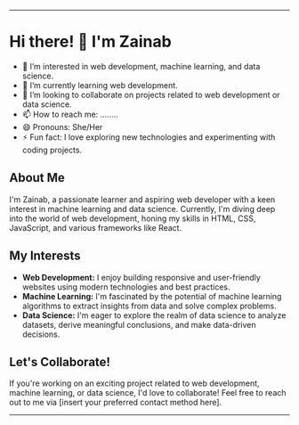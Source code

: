 

---

# Hi there! 👋 I'm Zainab

- 👀 I’m interested in web development, machine learning, and data science.
- 🌱 I’m currently learning web development.
- 💞️ I’m looking to collaborate on projects related to web development or data science.
- 📫 How to reach me: ........
- 😄 Pronouns: She/Her
- ⚡ Fun fact: I love exploring new technologies and experimenting with coding projects.

## About Me

I'm Zainab, a passionate learner and aspiring web developer with a keen interest in machine learning and data science. Currently, I'm diving deep into the world of web development, honing my skills in HTML, CSS, JavaScript, and various frameworks like React.

## My Interests

- **Web Development:** I enjoy building responsive and user-friendly websites using modern technologies and best practices.
- **Machine Learning:** I'm fascinated by the potential of machine learning algorithms to extract insights from data and solve complex problems.
- **Data Science:** I'm eager to explore the realm of data science to analyze datasets, derive meaningful conclusions, and make data-driven decisions.

## Let's Collaborate!

If you're working on an exciting project related to web development, machine learning, or data science, I'd love to collaborate! Feel free to reach out to me via [insert your preferred contact method here].

---



<!---
zainab2k/zainab2k is a ✨ special ✨ repository because its `README.md` (this file) appears on your GitHub profile.
You can click the Preview link to take a look at your changes.
--->

